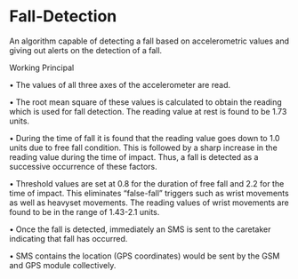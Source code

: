 # Fall-Detection
An algorithm capable of detecting a fall based on accelerometric values and giving out alerts on the detection of a fall. 

Working Principal

•	The values of all three axes of the accelerometer are read.

•	The root mean square of these values is calculated to obtain the reading which is used for fall detection. The reading value at rest is found to be 1.73 units.

•	During the time of fall it is found that the reading value goes down to 1.0 units due to free fall condition. This is followed by a sharp increase in the reading value during the time of impact. Thus, a fall is detected as a successive occurrence of these factors.

•	Threshold values are set at 0.8 for the duration of free fall and 2.2 for the time of impact. This eliminates “false-fall” triggers such as wrist movements as well as heavyset movements. The reading values of wrist movements are found to be in the range of 1.43-2.1 units.

•	Once the fall is detected, immediately an SMS is sent to the caretaker indicating that fall has occurred.

•	SMS contains the location (GPS coordinates) would be sent by the GSM and GPS module collectively.

